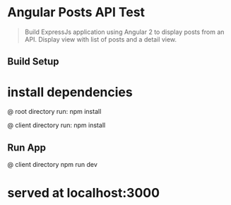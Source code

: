 # Angular Posts API Test

> Build ExpressJs application using Angular 2 to display posts from an API.  Display view with list of posts and a detail view.

## Build Setup

# install dependencies
@ root directory
run: npm install

@ client directory
run: npm install

## Run App
@ client directory
npm run dev


# served at localhost:3000